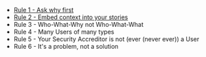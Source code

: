 - [Rule 1 - Ask why first]
- [Rule 2 - Embed context into your stories]
- Rule 3 - Who-What-Why not Who-What-What
- Rule 4 - Many Users of many types
- Rule 5 - Your Security Accreditor is not (ever (never ever)) a User
- Rule 6 - It's a problem, not a solution

[Rules of thumb for writing Agile Stories]:/story-writing-rules-of-thumb
[Rule 1 - Ask why first]:/story-writing-ask-why-first
[Rule 2 - Embed context into your stories]:/story-writing-embed-context
